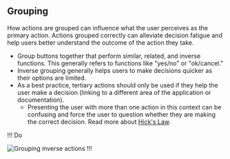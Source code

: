 ## Grouping

How actions are grouped can influence what the user perceives as the primary action. Actions grouped correctly can alleviate decision fatigue and help users better understand the outcome of the action they take.

- Group buttons together that perform similar, related, and inverse functions. This generally refers to functions like "yes/no" or "ok/cancel." 
- Inverse grouping generally helps users to make decisions quicker as their options are limited.
- As a best practice, tertiary actions should only be used if they help the user make a decision (linking to a different area of the application or documentation).
    - Presenting the user with more than one action in this context can be confusing and force the user to question whether they are making the correct decision. Read more about [Hick's Law](https://www.interaction-design.org/literature/article/hick-s-law-making-the-choice-easier-for-users).

!!! Do

![Grouping inverse actions](/assets/patterns/button-alignment/grouping-inverse-actions.png)
!!!

